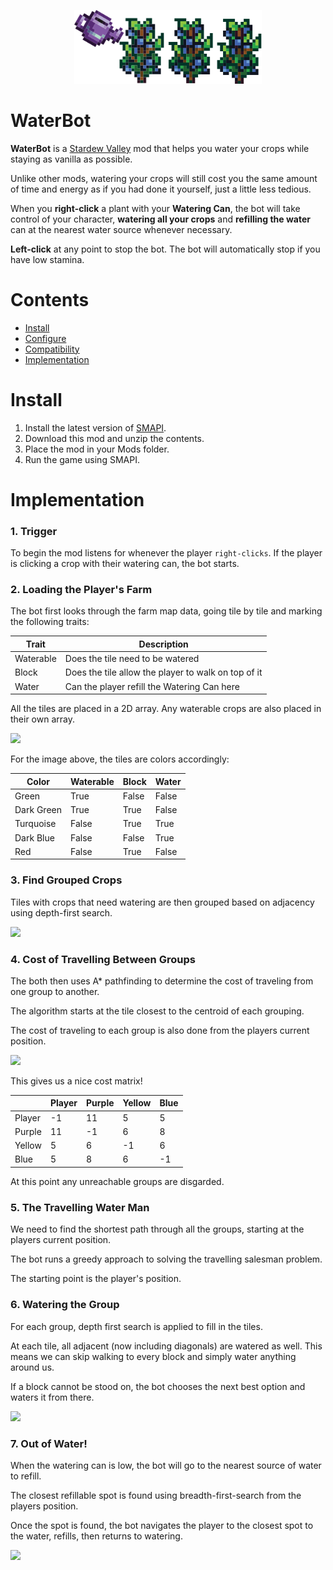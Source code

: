 <p align="center">
  <img width="300px" src="./documentation/logo.svg" />
</p>

# WaterBot

**WaterBot** is a [Stardew Valley](https://www.stardewvalley.net/) mod that helps you water your crops while staying as vanilla as possible.

Unlike other mods, watering your crops will still cost you the same amount of time and energy as if you had done it yourself, just a little less tedious.

When you **right-click** a plant with your **Watering Can**, the bot will take control of your character, **watering all your crops** and **refilling the water** can at the nearest water source whenever necessary.

**Left-click** at any point to stop the bot. The bot will automatically stop if you have low stamina.

# Contents

- [Install]()
- [Configure]()
- [Compatibility]()
- [Implementation]()

# Install

1. Install the latest version of [SMAPI](https://smapi.io/).
2. Download this mod and unzip the contents.
3. Place the mod in your Mods folder.
4. Run the game using SMAPI.

# Implementation

### 1. Trigger

To begin the mod listens for whenever the player `right-clicks`. If the player is clicking a crop with their watering can, the bot starts.

### 2. Loading the Player's Farm

The bot first looks through the farm map data, going tile by tile and marking the following traits:

| Trait     | Description                                         |
|-----------|-----------------------------------------------------|
| Waterable | Does the tile need to be watered                    |
| Block     | Does the tile allow the player to walk on top of it |
| Water     | Can the player refill the Watering Can here         |

All the tiles are placed in a 2D array. Any waterable crops are also placed in their own array.

<img src="https://raw.githubusercontent.com/andyruwruw/stardew-valley-water-bot/main/documentation/implementation/load_map.gif">

For the image above, the tiles are colors accordingly:

| Color      | Waterable | Block | Water |
|------------|-----------|-------|-------|
| Green      | True      | False | False |
| Dark Green | True      | True  | False |
| Turquoise  | False     | True  | True  |
| Dark Blue  | False     | False | True  |
| Red        | False     | True  | False |

### 3. Find Grouped Crops

Tiles with crops that need watering are then grouped based on adjacency using depth-first search.

<img src="https://raw.githubusercontent.com/andyruwruw/stardew-valley-water-bot/main/documentation/implementation/find_groups.gif">

### 4. Cost of Travelling Between Groups

The both then uses A* pathfinding to determine the cost of traveling from one group to another.

The algorithm starts at the tile closest to the centroid of each grouping.

The cost of traveling to each group is also done from the players current position.

<img src="https://raw.githubusercontent.com/andyruwruw/stardew-valley-water-bot/main/documentation/implementation/cost_matrix.gif">

This gives us a nice cost matrix!

|        | Player | Purple | Yellow | Blue |
|--------|--------|--------|--------|------|
| Player | -1     | 11     | 5      | 5    |
| Purple | 11     | -1     | 6      | 8    |
| Yellow | 5      | 6      | -1     | 6    |
| Blue   | 5      | 8      | 6      | -1   |

At this point any unreachable groups are disgarded.

### 5. The Travelling Water Man

We need to find the shortest path through all the groups, starting at the players current position.

The bot runs a greedy approach to solving the travelling salesman problem.

The starting point is the player's position.

### 6. Watering the Group

For each group, depth first search is applied to fill in the tiles.

At each tile, all adjacent (now including diagonals) are watered as well. This means we can skip walking to every block and simply water anything around us.

If a block cannot be stood on, the bot chooses the next best option and waters it from there.

<img src="https://raw.githubusercontent.com/andyruwruw/stardew-valley-water-bot/main/documentation/implementation/fill_group.gif">

### 7. Out of Water!

When the watering can is low, the bot will go to the nearest source of water to refill.

The closest refillable spot is found using breadth-first-search from the players position.

Once the spot is found, the bot navigates the player to the closest spot to the water, refills, then returns to watering.

<img src="https://raw.githubusercontent.com/andyruwruw/stardew-valley-water-bot/main/documentation/implementation/refill_water.gif">
